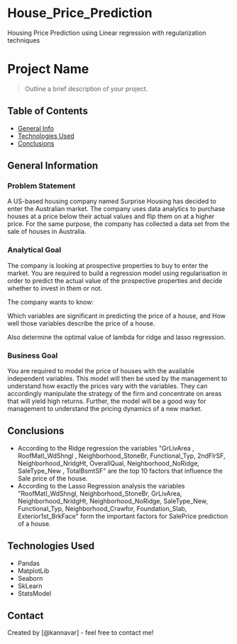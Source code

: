 # House_Price_Prediction
Housing Price Prediction using  Linear regression with regularization techniques

# Project Name
> Outline a brief description of your project.


## Table of Contents
* [General Info](#general-information)
* [Technologies Used](#technologies-used)
* [Conclusions](#conclusions)

<!-- You can include any other section that is pertinent to your problem -->

## General Information

### Problem Statement

A US-based housing company named Surprise Housing has decided to enter the Australian market. The company uses data analytics to purchase houses at a price below their actual values and flip them on at a higher price. For the same purpose, the company has collected a data set from the sale of houses in Australia.

### Analytical Goal

The company is looking at prospective properties to buy to enter the market. You are required to build a regression model using regularisation in order to predict the actual value of the prospective properties and decide whether to invest in them or not.

The company wants to know:

Which variables are significant in predicting the price of a house, and How well those variables describe the price of a house.

Also determine the optimal value of lambda for ridge and lasso regression.

### Business Goal
You are required to model the price of houses with the available independent variables. This model will then be used by the management to understand how exactly the prices vary with the variables. They can accordingly manipulate the strategy of the firm and concentrate on areas that will yield high returns. Further, the model will be a good way for management to understand the pricing dynamics of a new market.


<!-- You don't have to answer all the questions - just the ones relevant to your project. -->

## Conclusions
- According to the Ridge regression the variables "GrLivArea , RoofMatl_WdShngl , Neighborhood_StoneBr, Functional_Typ, 2ndFlrSF, Neighborhood_NridgHt, OverallQual, Neighborhood_NoRidge, SaleType_New , TotalBsmtSF" are the top 10 factors that influence the Sale price of the house.
- According to the Lasso Regression analysis  the variables "RoofMatl_WdShngl, Neighborhood_StoneBr, GrLivArea, Neighborhood_NridgHt, Neighborhood_NoRidge, SaleType_New, Functional_Typ, Neighborhood_Crawfor, Foundation_Slab, Exterior1st_BrkFace" form the important factors for SalePrice prediction of a house.


<!-- You don't have to answer all the questions - just the ones relevant to your project. -->


## Technologies Used
- Pandas
- MatplotLib
- Seaborn
- SkLearn 
- StatsModel 

<!-- As the libraries versions keep on changing, it is recommended to mention the version of library used in this project -->

## Contact
Created by [@kannavar] - feel free to contact me!
